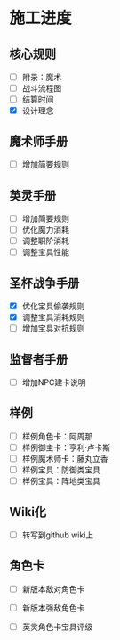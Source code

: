 # 施工进度

## 核心规则

- [ ] 附录：魔术
- [ ] 战斗流程图
- [ ] 结算时间
- [x] 设计理念

## 魔术师手册

- [ ] 增加简要规则

## 英灵手册

- [ ] 增加简要规则
- [ ] 优化魔力消耗
- [ ] 调整职阶消耗
- [ ] 调整宝具性能

## 圣杯战争手册

- [x] 优化宝具偷袭规则
- [x] 调整宝具消耗规则
- [ ] 增加宝具对抗规则

## 监督者手册

- [ ] 增加NPC建卡说明

## 样例

- [ ] 样例角色卡：阿周那
- [ ] 样例御主卡：亨利·卢卡斯
- [ ] 样例魔术师卡：藤丸立香
- [ ] 样例宝具：防御类宝具
- [ ] 样例宝具：阵地类宝具

## Wiki化

- [ ] 转写到github wiki上

## 角色卡

- [ ] 新版本敌对角色卡
- [ ] 新版本强敌角色卡
- [ ] 英灵角色卡宝具评级

